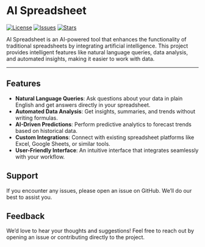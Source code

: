 # AI Spreadsheet

[![License](https://img.shields.io/github/license/vixclotet/AI-spreadsheet)](LICENSE)
[![Issues](https://img.shields.io/github/issues/vixclotet/AI-spreadsheet)](https://github.com/vixclotet/AI-spreadsheet/issues)
[![Stars](https://img.shields.io/github/stars/vixclotet/AI-spreadsheet)](https://github.com/vixclotet/AI-spreadsheet/stargazers)

AI Spreadsheet is an AI-powered tool that enhances the functionality of traditional spreadsheets by integrating artificial intelligence. This project provides intelligent features like natural language queries, data analysis, and automated insights, making it easier to work with data.

---

## Features

- **Natural Language Queries**: Ask questions about your data in plain English and get answers directly in your spreadsheet.
- **Automated Data Analysis**: Get insights, summaries, and trends without writing formulas.
- **AI-Driven Predictions**: Perform predictive analytics to forecast trends based on historical data.
- **Custom Integrations**: Connect with existing spreadsheet platforms like Excel, Google Sheets, or similar tools.
- **User-Friendly Interface**: An intuitive interface that integrates seamlessly with your workflow.

## Support
If you encounter any issues, please open an issue on GitHub. We’ll do our best to assist you.

## Feedback
We’d love to hear your thoughts and suggestions! Feel free to reach out by opening an issue or contributing directly to the project.
